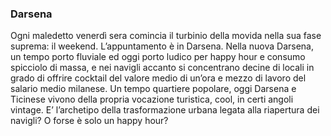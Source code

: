### Darsena

Ogni maledetto venerdì sera comincia il turbinio della movida nella sua fase suprema: il weekend. L’appuntamento è in Darsena. Nella nuova Darsena, un tempo porto fluviale ed oggi porto ludico per happy hour e consumo spicciolo di massa, e nei navigli accanto si concentrano decine di locali in grado di offrire cocktail del valore medio di un’ora e mezzo di lavoro del salario medio milanese. Un tempo quartiere popolare, oggi Darsena e Ticinese vivono della propria vocazione turistica, cool, in certi angoli vintage. E’ l’archetipo della trasformazione urbana legata alla riapertura dei navigli? O forse è solo un happy hour?

